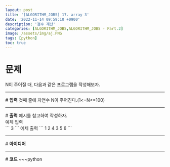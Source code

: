 ```yaml
---
layout: post
title: '[ALGORITHM_JOBS] 17. array 3'
date: '2022-11-14 09:59:10 +0900'
description: '점수 계산'
categories: [ALGORITHM_JOBS,ALGORITHM_JOBS - Part.2]
image: /assets/img/aj.PNG
tags: [python]
toc: true
---
```

# <b>문제</b>
N이 주어질 때, 다음과 같은 프로그램을 작성해보자.
<hr>
# <b>입력</b>
첫째 줄에 자연수 N이 주어진다.(1<=N<=100)
<hr>
# <b>출력</b>
예시를 참고하여 작성하자.<br>
예제 입력<br>
```
3
```
예제 출력
```
1 2 4
3 5
6 
```
<hr>
# <b>아이디어</b>

<hr>
# <b>코드</b>
~~~python

~~~

